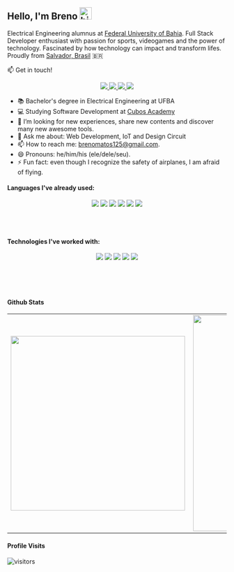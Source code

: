 ## Hello, I'm Breno <img src="https://user-images.githubusercontent.com/1303154/88677602-1635ba80-d120-11ea-84d8-d263ba5fc3c0.gif" width="28px" alt="hi">

Electrical Engineering alumnus at [ Federal University of Bahia](https://en.wikipedia.org/wiki/Federal_University_of_Bahia). Full Stack Developer enthusiast with passion for sports, videogames and the power of technology. Fascinated by how technology can impact and transform lifes. Proudly from [Salvador, Brasil](https://url.gratis/zc4LE9) :brazil:

:mailbox: Get in touch!

<p align="center">
<a
    href="https://t.me/brenuamin"  
    alt="Telegram"
    target="blank"
  >
    <img src="https://img.shields.io/badge/Telegram-2CA5E0?style=for-the-badge&logo=telegram&logoColor=white" />
  </a>
<a
    href="mailto:brenomatos125@gmail.com"  
    alt="Gmail"
    target="blank"
  >
    <img src="https://img.shields.io/badge/Gmail-D14836?style=for-the-badge&logo=gmail&logoColor=white" />
  </a>
  <a
    href="https://www.linkedin.com/in/breno-amin-a2b027127/" 
    alt="LinkedIn"
    target="blank"
  >
    <img src="https://img.shields.io/badge/LinkedIn-0077B5?style=for-the-badge&logo=linkedin&logoColor=white" />
  </a>
  <a
    href="https://github.com/brenoamin"
    alt="GitHub"
    target="blank"
  >
    <img src="https://img.shields.io/badge/GitHub-100000?style=for-the-badge&logo=github&logoColor=white" />
  </a>
</p>

<!-- TODO: Add last video link -->
- 📚 Bachelor's degree in Electrical Engineering at UFBA
- :computer: Studying Software Development at [Cubos Academy](https://cubos.academy/)
- 🤔 I’m looking for new experiences, share new contents and discover many new awesome tools.
- 💬 Ask me about: Web Development, IoT and Design Circuit
- 📫 How to reach me: brenomatos125@gmail.com.
- 😄 Pronouns: he/him/his (ele/dele/seu).
- ⚡ Fun fact: even though I recognize the safety of airplanes, I am afraid of flying.

#### Languages I've already used:
<p align="center">
<a>
    <img src="https://img.shields.io/badge/C-00599C?style=for-the-badge&logo=c&logoColor=white"/>
  </a>
<a>
    <img src="https://img.shields.io/badge/C%2B%2B-00599C?style=for-the-badge&logo=c%2B%2B&logoColor=whit" />
  </a>
  <a>
    <img src="https://img.shields.io/badge/Python-FFD43B?style=for-the-badge&logo=python&logoColor=darkgreen" />
  </a>
  <a>
    <img src="https://img.shields.io/badge/JavaScript-F7DF1E?style=for-the-badge&logo=javascript&logoColor=black" />
  </a>
  <a>
    <img src="https://img.shields.io/badge/HTML5-E34F26?style=for-the-badge&logo=html5&logoColor=white" />
  </a>
  <a>
    <img src="https://img.shields.io/badge/CSS3-1572B6?style=for-the-badge&logo=css3&logoColor=white" />
  </a>

</p>
<br>
<br>

#### Technologies I've worked with:

<p align="center">
  <a>
    <img src="https://img.shields.io/badge/GitHub-100000?style=for-the-badge&logo=github&logoColor=white"/>
  </a>
  <a>
    <img src="https://img.shields.io/badge/Git-F05032?style=for-the-badge&logo=git&logoColor=white"/>
  </a>
  
  <a>
    <img src="https://img.shields.io/badge/Linux_Mint-87CF3E?style=for-the-badge&logo=linux-mint&logoColor=white" />
  </a>
  <a>
    <img src="https://img.shields.io/badge/Arduino-00979D?style=for-the-badge&logo=arduino&logoColor=white" />
  </a>
   <a>
    <img src="https://img.shields.io/badge/Node.js-339933?style=for-the-badge&logo=nodedotjs&logoColor=white" />
  </a>
</p>

<br />
<br />

<br >

#### Github Stats

<center>
  <table>
    <tr>
        <td><img width="400px" align="left" src="https://github-readme-stats.vercel.app/api/top-langs/?username=brenoamin&hide=html&layout=compact&theme=buefy" /></td>
        <td><img width="495px" align="left" src="https://github-readme-stats.vercel.app/api?username=brenoamin&theme=buefy"/></td>
    </tr>   
  </table>
</center>  

#### Profile Visits 

![visitors](https://visitor-badge.glitch.me/badge?page_id=brenoamin.brenoamin)



